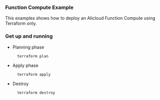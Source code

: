 ### Function Compute Example

This examples shows how to deploy an Alicloud Function Compute using Terraform only.

### Get up and running

* Planning phase

		terraform plan 

* Apply phase

		terraform apply 


* Destroy 

		terraform destroy
